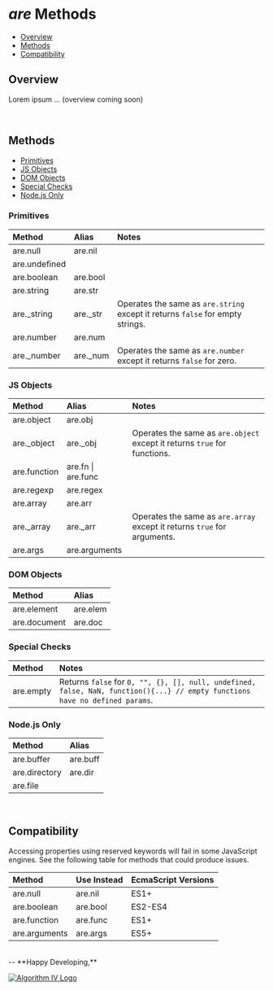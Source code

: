 # _are_ Methods
- [Overview](#overview)
- [Methods](#methods)
- [Compatibility](#compatibility)

<a name="overview"></a>

## Overview
Lorem ipsum ... (overview coming soon)


<a name="methods"></a>
<br />
## Methods
- [Primitives](#methods-primitives)
- [JS Objects](#methods-js-objects)
- [DOM Objects](#methods-dom-objects)
- [Special Checks](#methods-special)
- [Node.js Only](#methods-node)

<a name="methods-primitives"></a>
### Primitives

| Method        | Alias    | Notes       |
| :------------ | :------- | :---------- |
| are.null      | are.nil  |             |
| are.undefined |          |             |
| are.boolean   | are.bool |             |
| are.string    | are.str  |             |
| are._string   | are._str | Operates the same as ``` are.string ``` except it returns ``` false ``` for empty strings. |
| are.number    | are.num  |             |
| are._number   | are._num | Operates the same as ``` are.number ``` except it returns ``` false ``` for zero. |

<a name="methods-js-objects"></a>
### JS Objects

| Method       | Alias     | Notes         |
| :----------- | :-------- | :------------ |
| are.object   | are.obj   |               |
| are._object  | are._obj  | Operates the same as ``` are.object ``` except it returns ``` true ``` for functions. |
| are.function | are.fn &#124; are.func |  |
| are.regexp   | are.regex |               |
| are.array    | are.arr   |               |
| are._array   | are._arr  | Operates the same as ``` are.array ``` except it returns ``` true ``` for arguments. |
| are.args     | are.arguments |           |

<a name="methods-dom-objects"></a>
### DOM Objects

| Method       | Alias    |
| :----------- | :------- |
| are.element  | are.elem |
| are.document | are.doc  |

<a name="methods-special"></a>
### Special Checks

| Method    | Notes   |
| :-------- | :------ |
| are.empty | Returns ``` false ``` for ``` 0, "", {}, [], null, undefined, false, NaN, function(){...} // empty functions have no defined params ```. |

<a name="methods-node"></a>
### Node.js Only

| Method          | Alias    |
| :-------------- | :------- |
| are.buffer      | are.buff |
| are.directory   | are.dir  |
| are.file        |          |


<a name="compatibility"></a>
<br />
## Compatibility
Accessing properties using reserved keywords will fail in some JavaScript engines. See the following table for methods that could produce issues.

| Method        | Use Instead | EcmaScript Versions |
| :------------ | :---------- | :------------------ |
| are.null      | are.nil     | ES1+                |
| are.boolean   | are.bool    | ES2-ES4             |
| are.function  | are.func    | ES1+                |
| are.arguments | are.args    | ES5+                |


<br />
--
**Happy Developing,**

<a href="http://www.algorithmiv.com/are"><img src="http://www.algorithmiv.com/images/aIV-logo.png" alt="Algorithm IV Logo" /></a>
